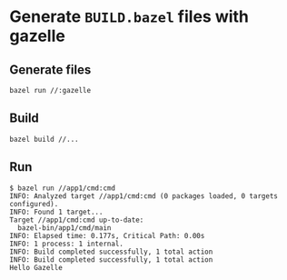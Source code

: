 # Generate `BUILD.bazel` files with gazelle

## Generate files

```
bazel run //:gazelle
```

## Build

```
bazel build //...
```

## Run

```
$ bazel run //app1/cmd:cmd
INFO: Analyzed target //app1/cmd:cmd (0 packages loaded, 0 targets configured).
INFO: Found 1 target...
Target //app1/cmd:cmd up-to-date:
  bazel-bin/app1/cmd/main
INFO: Elapsed time: 0.177s, Critical Path: 0.00s
INFO: 1 process: 1 internal.
INFO: Build completed successfully, 1 total action
INFO: Build completed successfully, 1 total action
Hello Gazelle
```

